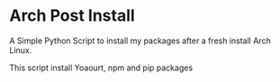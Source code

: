 # Arch Post Install

A Simple Python Script to install my packages after a fresh install Arch Linux.

This script install Yoaourt, npm and pip packages